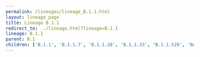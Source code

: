 ```yaml
---
permalink: /lineages/lineage_B.1.1.html
layout: lineage_page
title: Lineage B.1.1
redirect_to: ../lineage.html?lineage=B.1.1
lineage: B.1.1
parent: B.1
children: ['B.1.1', 'B.1.1.7', 'B.1.1.28', 'B.1.1.33', 'B.1.1.529', 'BA.1', 'BA.1.1', 'BA.1.1.1', 'BA.1.1.16', 'BA.1.15', 'BA.1.17.2', 'BA.2', 'BA.2.1', 'BA.2.3', 'BA.2.9', 'BA.2.10.1', 'BA.2.12.1', 'BA.2.36', 'BA.2.75.5', 'BA.2.75.7', 'BA.2.86', 'BA.2.86.1', 'BA.2.86.2', 'BA.2.86.3', 'BA.2.86.4', 'BA.2.86.5', 'BA.4', 'BA.4.6', 'BA.5', 'BA.5.1', 'BA.5.1.6', 'BA.5.1.12', 'BA.5.1.23', 'BA.5.1.25', 'BA.5.2', 'BA.5.2.1', 'BA.5.2.2', 'BA.5.2.6', 'BA.5.2.13', 'BA.5.2.21', 'BA.5.2.35', 'BA.5.2.48', 'BA.5.2.49', 'BA.5.2.57', 'BA.5.2.58', 'P.1']
---
```


